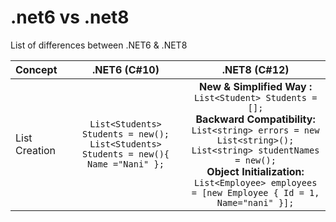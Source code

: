 # .net6 vs .net8
List of differences between .NET6 &amp; .NET8

| Concept              | .NET6 (C#10) | .NET8 (C#12)  |
| :---------------- | :------: | :------: |
| List Creation     |  `List<Students> Students = new();` <br/>`List<Students> Students = new(){ Name ="Nani" };`   | **New & Simplified Way :** <br/> `List<Student> Students = [];` <br/>**Backward Compatibility:** <br/>`List<string> errors = new List<string>();`<br/> `List<string> studentNames = new();` <br/> **Object Initialization:** <br/>`List<Employee> employees = [new Employee { Id = 1, Name="nani" }];`|
